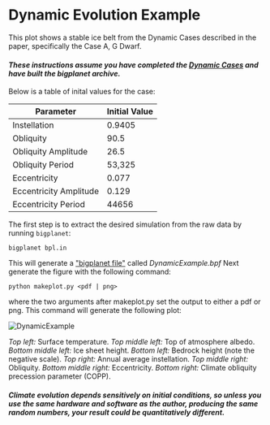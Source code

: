 # Dynamic Evolution Example


This plot shows a stable ice belt from the Dynamic Cases described in the paper, specifically the Case A, G Dwarf. 

#### _These instructions assume you have completed the [Dynamic Cases](../DynamicCases) and have built the bigplanet archive._

Below is a table of inital values for the case:

| Parameter              | Initial Value |
| ---------------------- | ------------- |
| Instellation           | 0.9405        |
| Obliquity              | 90.5          |
| Obliquity Amplitude    | 26.5          |
| Obliquity Period       | 53,325        |
| Eccentricity           | 0.077         |
| Eccentricity Amplitude | 0.129         |
| Eccentricity Period    | 44656         |

The first step is to extract the desired simulation from the raw data by running `bigplanet`:

```
bigplanet bpl.in
```

This will generate a ["bigplanet file"](https://virtualplanetarylaboratory.github.io/bigplanet/filetypes.html) called _DynamicExample.bpf_ Next generate the figure with the following command:

```
python makeplot.py <pdf | png>
```

where the two arguments after makeplot.py set the output to either a pdf or png. This command will generate the following plot:

![DynamicExample](DynamicExample.png)

_Top left:_ Surface temperature. _Top middle left:_ Top of atmosphere albedo. _Bottom middle left:_ Ice sheet height. _Bottom left:_ Bedrock height (note the negative scale). _Top right:_ Annual average instellation. _Top middle right:_ Obliquity. _Bottom middle right:_ Eccentricity. _Bottom right:_ Climate obliquity precession parameter (COPP).

#### _Climate evolution depends sensitively on initial conditions, so unless you use the same hardware and software as the author, producing the same random numbers, your result could be quantitatively different._
